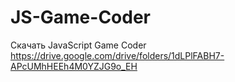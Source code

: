 # JS-Game-Coder
Скачать JavaScript Game Coder
https://drive.google.com/drive/folders/1dLPlFABH7-APcUMhHEEh4M0YZJG9o_EH
